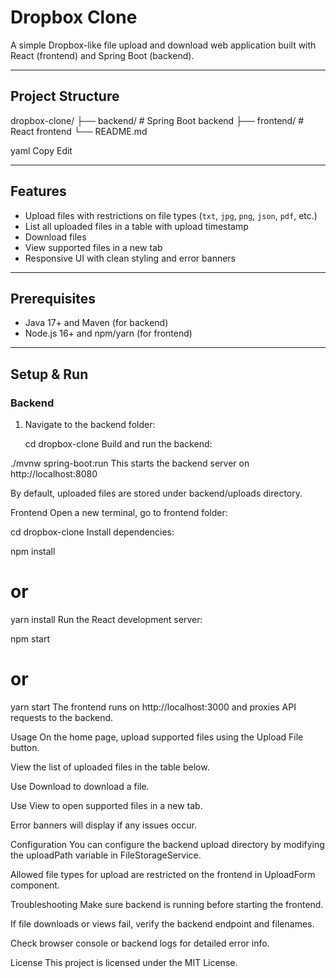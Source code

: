 # Dropbox Clone

A simple Dropbox-like file upload and download web application built with React (frontend) and Spring Boot (backend).

---

## Project Structure

dropbox-clone/
├── backend/ # Spring Boot backend
├── frontend/ # React frontend
└── README.md

yaml
Copy
Edit

---

## Features

- Upload files with restrictions on file types (`txt`, `jpg`, `png`, `json`, `pdf`, etc.)
- List all uploaded files in a table with upload timestamp
- Download files
- View supported files in a new tab
- Responsive UI with clean styling and error banners

---

## Prerequisites

- Java 17+ and Maven (for backend)
- Node.js 16+ and npm/yarn (for frontend)

---

## Setup & Run

### Backend

1. Navigate to the backend folder:

   cd dropbox-clone
Build and run the backend:

./mvnw spring-boot:run
This starts the backend server on http://localhost:8080

By default, uploaded files are stored under backend/uploads directory.

Frontend
Open a new terminal, go to frontend folder:

cd dropbox-clone
Install dependencies:

npm install
# or
yarn install
Run the React development server:

npm start
# or
yarn start
The frontend runs on http://localhost:3000 and proxies API requests to the backend.

Usage
On the home page, upload supported files using the Upload File button.

View the list of uploaded files in the table below.

Use Download to download a file.

Use View to open supported files in a new tab.

Error banners will display if any issues occur.

Configuration
You can configure the backend upload directory by modifying the uploadPath variable in FileStorageService.

Allowed file types for upload are restricted on the frontend in UploadForm component.

Troubleshooting
Make sure backend is running before starting the frontend.

If file downloads or views fail, verify the backend endpoint and filenames.

Check browser console or backend logs for detailed error info.

License
This project is licensed under the MIT License.
